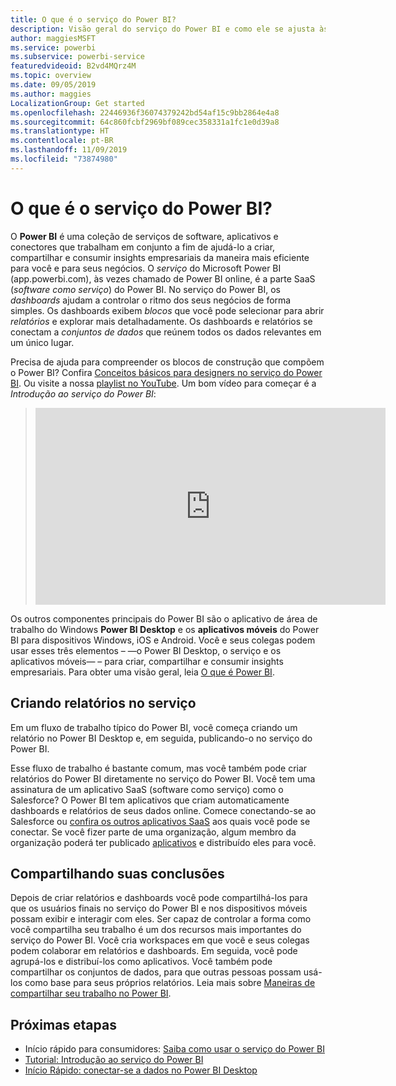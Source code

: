 ```yaml
---
title: O que é o serviço do Power BI?
description: Visão geral do serviço do Power BI e como ele se ajusta às outras partes do Power BI.
author: maggiesMSFT
ms.service: powerbi
ms.subservice: powerbi-service
featuredvideoid: B2vd4MQrz4M
ms.topic: overview
ms.date: 09/05/2019
ms.author: maggies
LocalizationGroup: Get started
ms.openlocfilehash: 22446936f36074379242bd54af15c9bb2864e4a8
ms.sourcegitcommit: 64c860fcbf2969bf089cec358331a1fc1e0d39a8
ms.translationtype: HT
ms.contentlocale: pt-BR
ms.lasthandoff: 11/09/2019
ms.locfileid: "73874980"
---
```

# <a name="what-is-the-power-bi-service"></a>O que é o serviço do Power BI?
O **Power BI** é uma coleção de serviços de software, aplicativos e conectores que trabalham em conjunto a fim de ajudá-lo a criar, compartilhar e consumir insights empresariais da maneira mais eficiente para você e para seus negócios. O *serviço* do Microsoft Power BI (app.powerbi.com), às vezes chamado de Power BI online, é a parte SaaS (*software como serviço*) do Power BI. No serviço do Power BI, os *dashboards* ajudam a controlar o ritmo dos seus negócios de forma simples. Os dashboards exibem *blocos* que você pode selecionar para abrir *relatórios* e explorar mais detalhadamente. Os dashboards e relatórios se conectam a *conjuntos de dados* que reúnem todos os dados relevantes em um único lugar. 

Precisa de ajuda para compreender os blocos de construção que compõem o Power BI? Confira [Conceitos básicos para designers no serviço do Power BI](service-basic-concepts.md). Ou visite a nossa [playlist no YouTube](https://www.youtube.com/playlist?list=PL1N57mwBHtN0JFoKSR0n-tBkUJHeMP2cP). Um bom vídeo para começar é a *Introdução ao serviço do Power BI*:

> 
> <iframe width="560" height="315" src="https://www.youtube.com/embed/B2vd4MQrz4M" frameborder="0" allowfullscreen></iframe>
> 

Os outros componentes principais do Power BI são o aplicativo de área de trabalho do Windows **Power BI Desktop** e os **aplicativos móveis** do Power BI para dispositivos Windows, iOS e Android. Você e seus colegas podem usar esses três elementos – &mdash;o Power BI Desktop, o serviço e os aplicativos móveis&mdash; – para criar, compartilhar e consumir insights empresariais. Para obter uma visão geral, leia [O que é Power BI](fundamentals/power-bi-overview.md).

## <a name="creating-reports-in-the-service"></a>Criando relatórios no serviço
Em um fluxo de trabalho típico do Power BI, você começa criando um relatório no Power BI Desktop e, em seguida, publicando-o no serviço do Power BI.  

Esse fluxo de trabalho é bastante comum, mas você também pode criar relatórios do Power BI diretamente no serviço do Power BI. Você tem uma assinatura de um aplicativo SaaS (software como serviço) como o Salesforce? O Power BI tem aplicativos que criam automaticamente dashboards e relatórios de seus dados online. Comece conectando-se ao Salesforce ou [confira os outros aplicativos SaaS](service-get-data.md) aos quais você pode se conectar. Se você fizer parte de uma organização, algum membro da organização poderá ter publicado [aplicativos](service-create-distribute-apps.md) e distribuído eles para você.

## <a name="sharing-your-findings"></a>Compartilhando suas conclusões 

Depois de criar relatórios e dashboards você pode compartilhá-los para que os usuários finais no serviço do Power BI e nos dispositivos móveis possam exibir e interagir com eles. Ser capaz de controlar a forma como você compartilha seu trabalho é um dos recursos mais importantes do serviço do Power BI. Você cria workspaces em que você e seus colegas podem colaborar em relatórios e dashboards. Em seguida, você pode agrupá-los e distribuí-los como aplicativos. Você também pode compartilhar os conjuntos de dados, para que outras pessoas possam usá-los como base para seus próprios relatórios. Leia mais sobre [Maneiras de compartilhar seu trabalho no Power BI](service-how-to-collaborate-distribute-dashboards-reports.md).

## <a name="next-steps"></a>Próximas etapas
- Início rápido para consumidores: [Saiba como usar o serviço do Power BI](consumer/end-user-experience.md)   
- [Tutorial: Introdução ao serviço do Power BI](service-get-started.md)
- [Início Rápido: conectar-se a dados no Power BI Desktop](desktop-quickstart-connect-to-data.md)
